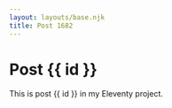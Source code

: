 ```yaml
---
layout: layouts/base.njk
title: Post 1682
---
```


# Post {{ id }}

This is post {{ id }} in my Eleventy project.
